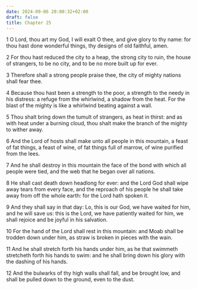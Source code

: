 ```yaml
---
date: 2024-09-06 20:00:32+02:00
draft: false
title: Chapter 25
---
```




1 O Lord, thou art my God, I will exalt O thee, and give glory to thy name: for thou hast done wonderful things, thy designs of old faithful, amen.

2 For thou hast reduced the city to a heap, the strong city to ruin, the house of strangers, to be no city, and to be no more built up for ever.

3 Therefore shall a strong people praise thee, the city of mighty nations shall fear thee.

4 Because thou hast been a strength to the poor, a strength to the needy in his distress: a refuge from the whirlwind, a shadow from the heat. For the blast of the mighty is like a whirlwind beating against a wall.

5 Thou shalt bring down the tumult of strangers, as heat in thirst: and as with heat under a burning cloud, thou shalt make the branch of the mighty to wither away.

6 And the Lord of hosts shall make unto all people in this mountain, a feast of fat things, a feast of wine, of fat things full of marrow, of wine purified from the lees.

7 And he shall destroy in this mountain the face of the bond with which all people were tied, and the web that he began over all nations.

8 He shall cast death down headlong for ever: and the Lord God shall wipe away tears from every face, and the reproach of his people he shall take away from off the whole earth: for the Lord hath spoken it.

9 And they shall say in that day: Lo, this is our God, we have waited for him, and he will save us: this is the Lord, we have patiently waited for him, we shall rejoice and be joyful in his salvation.

10 For the hand of the Lord shall rest in this mountain: and Moab shall be trodden down under him, as straw is broken in pieces with the wain.

11 And he shall stretch forth his hands under him, as he that swimmeth stretcheth forth his hands to swim: and he shall bring down his glory with the dashing of his hands.

12 And the bulwarks of thy high walls shall fall, and be brought low, and shall be pulled down to the ground, even to the dust.

